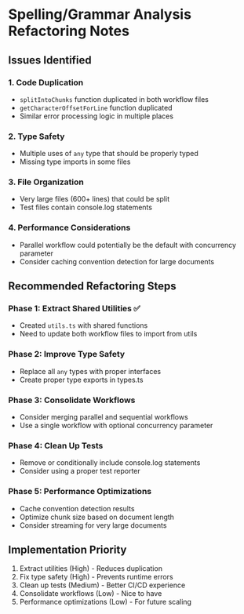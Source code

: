 # Spelling/Grammar Analysis Refactoring Notes

## Issues Identified

### 1. Code Duplication
- `splitIntoChunks` function duplicated in both workflow files
- `getCharacterOffsetForLine` function duplicated
- Similar error processing logic in multiple places

### 2. Type Safety
- Multiple uses of `any` type that should be properly typed
- Missing type imports in some files

### 3. File Organization
- Very large files (600+ lines) that could be split
- Test files contain console.log statements

### 4. Performance Considerations
- Parallel workflow could potentially be the default with concurrency parameter
- Consider caching convention detection for large documents

## Recommended Refactoring Steps

### Phase 1: Extract Shared Utilities ✅
- Created `utils.ts` with shared functions
- Need to update both workflow files to import from utils

### Phase 2: Improve Type Safety
- Replace all `any` types with proper interfaces
- Create proper type exports in types.ts

### Phase 3: Consolidate Workflows
- Consider merging parallel and sequential workflows
- Use a single workflow with optional concurrency parameter

### Phase 4: Clean Up Tests
- Remove or conditionally include console.log statements
- Consider using a proper test reporter

### Phase 5: Performance Optimizations
- Cache convention detection results
- Optimize chunk size based on document length
- Consider streaming for very large documents

## Implementation Priority
1. Extract utilities (High) - Reduces duplication
2. Fix type safety (High) - Prevents runtime errors
3. Clean up tests (Medium) - Better CI/CD experience
4. Consolidate workflows (Low) - Nice to have
5. Performance optimizations (Low) - For future scaling